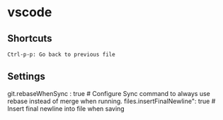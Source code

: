 # vscode

## Shortcuts

```txt
Ctrl-p-p: Go back to previous file
```

## Settings

git.rebaseWhenSync : true # Configure Sync command to always use rebase instead of merge when running.
files.insertFinalNewline": true # Insert final newline into file when saving
